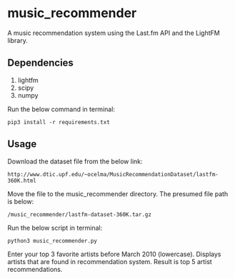# music_recommender
A music recommendation system using the Last.fm API and the LightFM library. 

## Dependencies

1. lightfm 
2. scipy
3. numpy

Run the below command in terminal:

```
pip3 install -r requirements.txt
```

## Usage

Download the dataset file from the below link:

```
http://www.dtic.upf.edu/~ocelma/MusicRecommendationDataset/lastfm-360K.html 
```

Move the file to the music_recommender directory. The presumed file path is below:

```
/music_recommender/lastfm-dataset-360K.tar.gz
```

Run the below script in terminal:

```
python3 music_recommender.py
```

Enter your top 3 favorite artists before March 2010 (lowercase). Displays artists that are found in recommendation system. Result is top 5 artist recommendations. 
